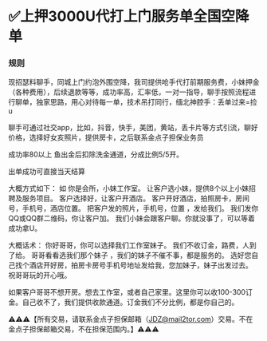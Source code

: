 # ✅上押3000U代打上门服务单全国空降单

### 规则

现招瑟料聊手，同城上门约泡外围空降，我司提供呛手代打前期服务费，小妹押金（各种费用），后续退款等等，成功率高，汇率低，一对一指导，聊手按照流程进行聊单，独家思路，用心对待每一单，技术吊打同行，缅北神腔手：丢单过来=捡u

聊手可通过社交app，比如，抖音，快手，美团，黄站，丢卡片等方式引流，聊好价格，选择好女亥照片，提供房卡，之后联系金点子担保业务员

成功率80以上
鱼出金后扣除洗金通道，分成比例5/5开。

出单成功可直接当天结算

大概方式如下：
如 你是会所，小妹工作室。
让客户选小妹，提供8个以上小妹招聘及服务项目。
客户选择好，让客户开酒店。
客户开好酒店，拍照房卡，房间号，手机号，酒店位置。
把客户发的照片，手机号，位置 ，发给我们。
我们发你QQ或QQ群二维码，你让客户加。
我们小妹会跟客户聊。你就没事了，可以等着成功拿U。

大概话术：
你好哥哥，你可以选择我们工作室妹子。
我们不收订金，路费，人到了给。
哥哥看看选我们那个妹子 ，我们的妹子不催不事，都是服务的。
选好您自己找个酒店开好房，拍房卡房号手机号地址发给我，您加妹子，妹子出发过去。
祝哥哥玩的开心哦。

如果客户哥哥不想开房。想去工作室，或者自己家里。这里你可以收100-300订金。自己收不了，我们提供收款通道。订金我们不分比例，都是你自己的。


⚠️⚠️⚠️【所有交易，请联系金点子担保邮箱（JDZ@mail2tor.com）交易。不在金点子担保邮箱交易，不在担保范围内。】⚠️⚠️⚠️
